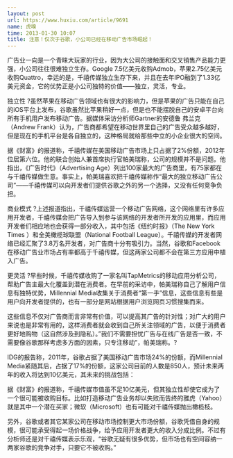 ```yaml
---
layout: post
url: https://www.huxiu.com/article/9691
name: 虎嗅
time: 2013-01-30 10:07
title: 注意！仅次于谷歌，小公司已经在移动广告市场崛起！
---
```

广告业一向是一个青睐大玩家的行业，因为大公司的接触面和交叉销售产品能力更强，小公司往往很难独立生存。Google 7.5亿美元收购Admob，苹果2.75亿美元收购Quattro，幸运的是，千禧传媒独立生存下来，并且在去年IPO融到了1.33亿美元资金，它的优势正是小公司独特的价值——独立，灵活，专业。

独立性 ?虽然苹果在移动广告领域也有很大的影响力，但是苹果的广告只能在自己的iOS平台上发布，谷歌虽然比苹果稍好一点，但是也不能摆脱自己的安卓平台向所有手机用户发布移动广告。据媒体采访分析师Gartner的安德鲁 弗兰克（Andrew Frank）认为，广告商都希望在移动世界里自己的广告受众越多越好，但是现在的手机平台是各自独立的，这种格局就给那些中立的小企业很大的空间。

据《财富》的报道称，千禧传媒在美国移动广告市场上只占据了2%份额，2012年位居第六位。他的联合创始人兼首席执行官帕美瑞称，公司的规模并不是问题。他指出，《广告时代》（Advertising Age）列出100家最大的广告商里，有75家都在与千禧传媒做生意。事实上，帕美瑞喜欢把千禧传媒称作“最大的独立移动广告公司”——千禧传媒可以向开发者们提供谷歌之外的另一个选择，又没有任何竞争负担。

商业模式 ?上述报道指出，千禧传媒运营一个移动广告网络，这个网络里有许多应用开发者，千禧传媒会把广告导入到参与该网络的开发者所开发的应用里，而应用开发者们相应地也会获得一部分收入，其中包括《纽约时报》（The New York Times ）和全美橄榄球联盟（National Football League）。千禧传媒的开发者网络已经汇聚了3.8万名开发者，对广告商十分有吸引力。当然，谷歌和Facebook在移动广告业市场占有率都高于千禧传媒，但这两家公司都不会在第三方应用中植入广告。

更灵活 ?早些时候，千禧传媒收购了一家名叫TapMetrics的移动应用分析公司，帮助广告主最大化覆盖到潜在消费者。在早前的采访中，帕美瑞称自己了解用户信息有独特优势，Millennial Media收集关于消费者“第一手”信息，这些信息有些是用户向开发者提供的，也有一部分是网站根据用户浏览网页习惯搜集而来。

这些信息不仅对广告商而言非常有价值，可以提高其广告的针对性；对广大的用户来说也是非常有用的，这样消费者就会收到自己所关注领域的广告，以便于消费者更好地购物（这自然涉及到隐私）。”我们不需要担忧广告与在线广告是否一致，不需要像谷歌那样考虑多方面的因素，只专注移动”，帕美瑞称。?

IDG的报告称，2011年，谷歌占据了美国移动广告市场24%的份额，而Millennial Media紧随其后，占据了17%的份额，这家公司目前的人数是850人，预计未来两年的收入将达到10亿美元，其未来的挑战包括：

据《财富》的报道称，千禧传媒市值虽不足10亿美元，但其独立性却使它成为了一个很可能被收购目标。比如打造移动广告业务却以失败而告终的雅虎（Yahoo）就是其中一个潜在买家；微软（Microsoft）也有可能对千禧传媒抛出橄榄枝。

另外，谷歌或者其它某家公司在移动市场控制更大市场份额，谷歌凭借自身的规模，很可能承受得起一场价格战争，给予应用开发者更大的收入分成比例。不过有分析师还是对千禧传媒表示乐观，“谷歌无疑有很多优势，但市场也有空间容纳一两家谷歌的竞争对手，只要它不被收购。”

